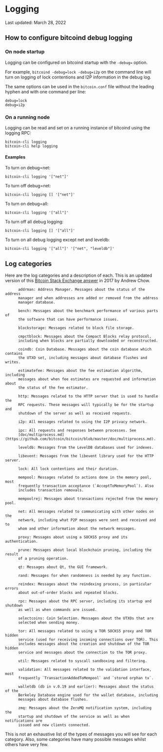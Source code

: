 # Logging

Last updated: March 28, 2022

## How to configure bitcoind debug logging

### On node startup

Logging can be configured on bitcoind startup with the `-debug=` option.

For example, `bitcoind -debug=lock -debug=i2p` on the command line will turn on
logging of lock contentions and I2P information in the debug log.

The same options can be used in the `bitcoin.conf` file without the leading
hyphen and with one command per line:

    debug=lock
    debug=i2p

### On a running node

Logging can be read and set on a running instance of bitcoind using the
logging RPC:

    bitcoin-cli logging
    bitcoin-cli help logging

#### Examples

To turn on debug=net:

    bitcoin-cli logging '["net"]'

To turn off debug=net:

    bitcoin-cli logging [] '["net"]'

To turn on debug=all:

    bitcoin-cli logging '["all"]'

To turn off all debug logging:

    bitcoin-cli logging [] '["all"]'

To turn on all debug logging except net and leveldb:

    bitcoin-cli logging '["all"]' '["net", "leveldb"]'


## Log categories

Here are the log categories and a description of each. This is an updated
version of this [Bitcoin Stack Exchange
answer](https://bitcoin.stackexchange.com/questions/66892/what-are-the-debug-categories/66895)
in 2017 by Andrew Chow.

          addrman: Address Manager. Messages about the status of the address
          manager and when addresses are added or removed from the address
          manager database.

          bench: Messages about the benchmark performance of various parts of
          the software that can have performance issues.

          blockstorage: Messages related to block file storage.

          cmpctblock: Messages about the Compact Blocks relay protocol,
          including when blocks are partially downloaded or reconstructed.

          coindb: Coin Database. Messages about the coin database which contains
          the UTXO set, including messages about database flushes and writes.

          estimatefee: Messages about the fee estimation algorithm, including
          messages about when fee estimates are requested and information about
          the status of the fee estimator.

          http: Messages related to the HTTP server that is used to handle the
          RPC requests. These messages will typically be for the startup and
          shutdown of the server as well as received requests.

          i2p: All messages related to using the I2P privacy network.

          ipc: All requests and responses between processes. See
          [doc/multiprocess.md](https://github.com/bitcoin/bitcoin/blob/master/doc/multiprocess.md).

          leveldb: Messages from the LevelDB databases used for indexes.

          libevent: Messages from the libevent library used for the HTTP server.

          lock: All lock contentions and their duration.

          mempool: Messages related to actions done in the memory pool, most
          frequently transaction acceptance (`AcceptToMemoryPool`). Also
          includes transaction removals.

          mempoolrej: Messages about transactions rejected from the memory pool.

          net: All messages related to communicating with other nodes on the
          network, including what P2P messages were sent and received and to
          whom and other information about the network messages.

          proxy: Messages about using a SOCKS5 proxy and its authentication.

          prune: Messages about local blockchain pruning, including the result
          of a pruning operation.

          qt: Messages about Qt, the GUI framework.

          rand: Messages for when randomness is needed by any function.

          reindex: Messages about the reindexing process, in particular errors
          about out-of-order blocks and repeated blocks.

          rpc: Messages about the RPC server, including its startup and shutdown
          as well as when commands are issued.

          selectcoins: Coin Selection. Messages about the UTXOs that are
          selected when sending money.

          tor: All messages related to using a TOR SOCKS5 proxy and TOR hidden
          service (used for receiving incoming connections over TOR). This
          includes messages about the creation and shutdown of the TOR hidden
          service and messages about the connection to the TOR proxy.

          util: Messages related to syscall sandboxing and filtering.

          validation: All messages related to the validation interface, most
          frequently `TransactionAddedToMempool` and `stored orphan tx`.

          walletdb (db in v.0.19 and earlier): Messages about the status of the
          Berkeley Database engine used for the wallet database, including
          messages about database flushes.

          zmq: Messages about the ZeroMQ notification system, including the
          startup and shutdown of the service as well as when notifications are
          issued and new clients connected.

This is not an exhaustive list of the types of messages you will see for each
category. Also, some categories have many possible messages whilst others have
very few.
